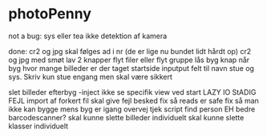 # photoPenny






not a bug:
sys eller tea
ikke detektion af kamera



done:
cr2 og jpg skal følges ad i nr (de er lige nu bundet lidt hårdt op)
cr2 og jpg med smøt
lav 2 knapper flyt filer eller flyt gruppe 
lås byg knap når byg
hvor mange billeder er der taget
startside
inputput felt til navn stue og sys. Skriv kun stue engang men skal være sikkert










slet billeder efterbyg -inject
ikke se specifik view ved start 
LAZY IO StADIG FEJL
import af forkert fil skal give fejl besked
fix så reads er safe
fix så man ikke kan bygge mens byg er igang
overvej tjek script
find person
EH bedre barcodescanner?
skal kunne slette billeder individuelt
skal kunne slette klasser individuelt
